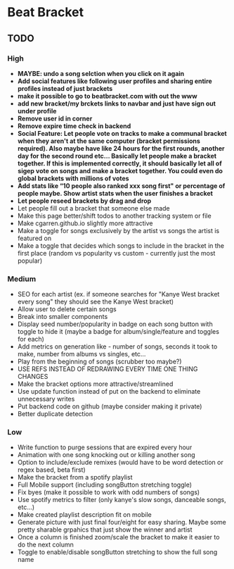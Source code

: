 # Beat Bracket
## TODO
### High
- **MAYBE: undo a song selction when you click on it again**
- **Add social features like following user profiles and sharing entire profiles instead of just brackets**
- **make it possible to go to beatbracket.com with out the www**
- **add new bracket/my brckets links to navbar and just have sign out under profile**
- **Remove user id in corner**
- **Remove expire time check in backend**
- **Social Feature: Let people vote on tracks to make a communal bracket when they aren't at the same computer (bracket permissions required). Also maybe have like 24 hours for the first rounds, another day for the second round etc... Basically let people make a bracket together. If this is implemented correctly, it should basically let all of sigep vote on songs and make a bracket together. You could even do global brackets with millions of votes**
- **Add stats like “10 people also ranked xxx song first" or percentage of people maybe. Show artist stats when the user finishes a bracket**
- **Let people reseed brackets by drag and drop**
- Let people fill out a bracket that someone else made
- Make this page better/shift todos to another tracking system or file
- Make cgarren.github.io slightly more attractive
- Make a toggle for songs exclusively by the artist vs songs the artist is featured on
- Make a toggle that decides which songs to include in the bracket in the first place (random vs popularity vs custom - currently just the most popular)
### Medium
- SEO for each artist (ex. if someone searches for "Kanye West bracket every song" they should see the Kanye West bracket)
- Allow user to delete certain songs
- Break into smaller components
- Display seed number/popularity in badge on each song button with toggle to hide it (maybe a badge for album/single/feature and toggles for each)
- Add metrics on generation like - number of songs, seconds it took to make, number from albums vs singles, etc...
- Play from the beginning of songs (scrubber too maybe?)
- USE REFS INSTEAD OF REDRAWING EVERY TIME ONE THING CHANGES
- Make the bracket options more attractive/streamlined
- Use update function instead of put on the backend to eliminate unnecessary writes
- Put backend code on github (maybe consider making it private)
- Better duplicate detection
### Low
- Write function to purge sessions that are expired every hour
- Animation with one song knocking out or killing another song
- Option to include/exclude remixes (would have to be word detection or regex based, beta first)
- Make the bracket from a spotify playlist
- Full Mobile support (including songButton stretching toggle)
- Fix byes (make it possible to work with odd numbers of songs)
- Use spotify metrics to filter (only kanye's slow songs, danceable songs, etc...)
- Make created playlist description fit on mobile
- Generate picture with just final four/eight for easy sharing. Maybe some pretty sharable grpahics that just show the winner and artist
- Once a column is finished zoom/scale the bracket to make it easier to do the next column
- Toggle to enable/disable songButton stretching to show the full song name
